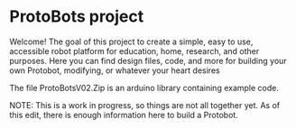 # ProtoBots project

Welcome! The goal of this project to create a simple, easy to use, accessible robot platform for education, home, research, and other purposes. Here you can find design files, code, and more for building your own Protobot, modifying, or whatever your heart desires

The file ProtoBotsV02.Zip is an arduino library containing example code.

NOTE: This is a work in progress, so things are not all together yet. As of this edit, there is enough information here to build a Protobot.
